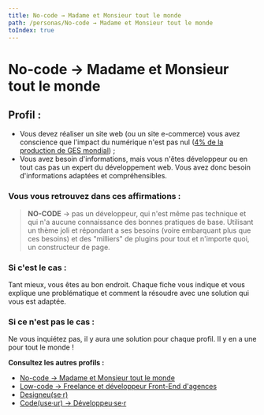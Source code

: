 ```yaml
---
title: No-code → Madame et Monsieur tout le monde
path: /personas/No-code → Madame et Monsieur tout le monde
toIndex: true
---
```


# No-code → Madame et Monsieur tout le monde

## Profil :

- Vous devez réaliser un site web (ou un site e-commerce) vous avez conscience que l'impact du numérique n'est pas nul ([4% de la production de GES mondial](https://www.greenit.fr/etude-empreinte-environnementale-du-numerique-mondial/)) ;
- Vous avez besoin d'informations, mais vous n'êtes développeur ou en tout cas pas un expert du développement web. Vous avez donc besoin d'informations adaptées et compréhensibles.

### Vous vous retrouvez dans ces affirmations :

> **NO-CODE** → pas un développeur, qui n'est même pas technique et qui n'a aucune connaissance des bonnes pratiques de base.
> Utilisant un thème joli et répondant a ses besoins (voire embarquant plus que ces besoins) et des "milliers" de plugins pour tout et n'importe quoi, un constructeur de page.

### Si c'est le cas :

Tant mieux, vous êtes au bon endroit. Chaque fiche vous indique et vous explique une problématique et comment la résoudre avec une solution qui vous est adaptée.

### Si ce n'est pas le cas :

Ne vous inquiétez pas, il y aura une solution pour chaque profil. Il y en a une pour tout le monde !

**Consultez les autres profils :**

- [No-code → Madame et Monsieur tout le monde](./No-code%20%E2%86%92%20Madame%20et%20Monsieur%20tout%20le%20monde.md)
- [Low-code → Freelance et développeur Front-End d'agences](./Low-code%20%E2%86%92%20Freelance%20et%20d%C3%A9veloppeur%20Front-End%20d'agences.md)
- [Designeu(se·r)](<./Designeu(se%C2%B7r).md>)
- [Code(use·ur) → Développeu·se·r](<./Code(use%C2%B7ur)%20%E2%86%92%20D%C3%A9veloppeu%C2%B7se%C2%B7r.md>)

<!--
### Comment l'attraper :

> On répond à ses besoins de performance et visibilité sur les moteurs de recherche en lui montrant comment optimiser son site et on lui explique qu'il a un impact écologique. On se rend visible là où il est : Groupe Facebook, blog d'influenceur WP, site de tutos (WP marmite...)

### Moyen :

- Guide/Articles **simplissimes** de bonne pratiques, sensibilisation à l'éco-conception et d'outils à mettre en œuvres et les réglages à faire,
- tutos/mooc/communications relayés par des influenceurs WP,
- Liste d'hébergeurs préconisé, adaptés a ses besoins et ses moyens
- On publie un livre **Éco-conception avec WordPress : les n bonnes pratiques**
  - On propose du contenu à cette cible[Guide des 'n' bonnes pratiques pour WordPress & Personas](/Guide%20des%20'n'%20bonnes%20pratiques%20pour%20WordPress%20&%20Personas/Guide%20des%20'n'%20bonnes%20pratiques%20pour%20WordPress%20&%20Personas.md)
- Plugin d'évaluation de score éco-index (avec affichage sur les pages et dans le back-office du score), de warnings et avec checklist des points à mettre en place
  [Ecoindex, plugins, badge, CLI.](/Ecoindex,%20plugins,%20badge,%20CLI_/Ecoindex,%20plugins,%20badge,%20CLI_.md)

 -->
